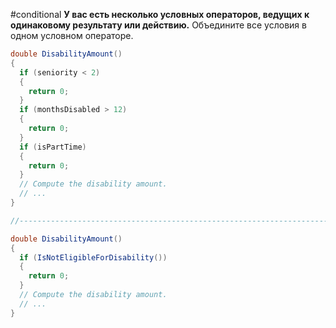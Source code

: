 #conditional
**У вас есть несколько условных операторов, ведущих к одинаковому результату или действию.**
Объедините все условия в одном условном операторе.
```cs
double DisabilityAmount() 
{
  if (seniority < 2) 
  {
    return 0;
  }
  if (monthsDisabled > 12) 
  {
    return 0;
  }
  if (isPartTime) 
  {
    return 0;
  }
  // Compute the disability amount.
  // ...
}

//------------------------------------------------------------------------

double DisabilityAmount()
{
  if (IsNotEligibleForDisability())
  {
    return 0;
  }
  // Compute the disability amount.
  // ...
}

```
